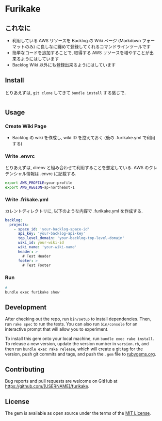 # Furikake

## これなに

* 利用している AWS リソースを Backlog の Wiki ページ (Markdown フォーマットのみ) に良しなに纏めて登録してくれるコマンドラインツールです
* 簡単なコードを追加することで, 取得する AWS リソースを増やすことが出来るようにはしています
* Backlog Wiki 以外にも登録出来るようにはしています

## Install

とりあえずは, `git clone` してきて `bundle install` する感じで.

```sh
```

## Usage

### Create Wiki Page

* Backlog の wiki を作成し, wiki ID を控えておく (後の .furikake.yml で利用する)

### Write .envrc

とりあえずは, direnv と組み合わせて利用することを想定している. AWS のクレデンシャル情報は .envrc に記載する.

```sh
export AWS_PROFILE=your-profile
export AWS_REGION=ap-northeast-1
```

### Write .frikake.yml

カレントディレクトリに, 以下のような内容で .furikake.yml を作成する.

```yaml
backlog:
  projects:
    - space_id: 'your-backlog-space-id'
      api_key: 'your-backlog-api-key'
      top_level_domain: 'your-backlog-top-level-domain'
      wiki_id: your-wiki-id
      wiki_name: 'your-wiki-name'
      header: >
        # Test Header
      footer: >
        # Test Footer
```

### Run

```sh
# 
bundle exec furikake show
```

## Development

After checking out the repo, run `bin/setup` to install dependencies. Then, run `rake spec` to run the tests. You can also run `bin/console` for an interactive prompt that will allow you to experiment.

To install this gem onto your local machine, run `bundle exec rake install`. To release a new version, update the version number in `version.rb`, and then run `bundle exec rake release`, which will create a git tag for the version, push git commits and tags, and push the `.gem` file to [rubygems.org](https://rubygems.org).

## Contributing

Bug reports and pull requests are welcome on GitHub at https://github.com/[USERNAME]/furikake.

## License

The gem is available as open source under the terms of the [MIT License](https://opensource.org/licenses/MIT).
